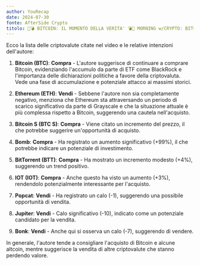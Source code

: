 ```yaml
---
author: YouRecap
date: 2024-07-30
fonte: AfterSide Crypto
titolo: 🚨💣 BITCOIN: IL MOMENTO DELLA VERITA' 💣🚨 MORNING w/CRYPTO: BITCOIN / ALTCOINS [time sensitive]
---
```


Ecco la lista delle criptovalute citate nel video e le relative intenzioni dell'autore:

1. **Bitcoin (BTC)**: **Compra** - L'autore suggerisce di continuare a comprare Bitcoin, evidenziando l'accumulo da parte di ETF come BlackRock e l'importanza delle dichiarazioni politiche a favore della criptovaluta. Vede una fase di accumulazione e potenziale attacco ai massimi storici.

2. **Ethereum (ETH)**: **Vendi** - Sebbene l'autore non sia completamente negativo, menziona che Ethereum sta attraversando un periodo di scarico significativo da parte di Grayscale e che la situazione attuale è più complessa rispetto a Bitcoin, suggerendo una cautela nell'acquisto.

3. **Bitcoin S (BTC S)**: **Compra** - Viene citato un incremento del prezzo, il che potrebbe suggerire un'opportunità di acquisto.

4. **Bomb**: **Compra** - Ha registrato un aumento significativo (+99%), il che potrebbe indicare un potenziale di investimento.

5. **BitTorrent (BTT)**: **Compra** - Ha mostrato un incremento modesto (+4%), suggerendo un trend positivo.

6. **IOT (IOT)**: **Compra** - Anche questo ha visto un aumento (+3%), rendendolo potenzialmente interessante per l'acquisto.

7. **Popcat**: **Vendi** - Ha registrato un calo (-1), suggerendo una possibile opportunità di vendita.

8. **Jupiter**: **Vendi** - Calo significativo (-10), indicato come un potenziale candidato per la vendita.

9. **Bonk**: **Vendi** - Anche qui si osserva un calo (-7), suggerendo di vendere.

In generale, l'autore tende a consigliare l'acquisto di Bitcoin e alcune altcoin, mentre suggerisce la vendita di altre criptovalute che stanno perdendo valore.

